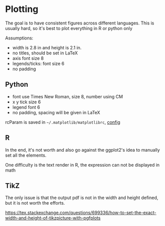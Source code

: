 # Plotting

The goal is to have consistent figures across different languages.
This is usually hard, so it's best to plot everything in R or python only

Assumptions:
* width is 2.8 in and height is 2.1 in.
* no titles, should be set in LaTeX
* axis font size 8
* legends/ticks: font size 6
* no padding

## Python

* font use Times New Roman, size 8, number using CM
* x y tick size 6
* legend font 6
* no padding, spacing will be given in LaTeX

rcParam is saved in `~/.matplotlib/matplotlibrc`, [config](https://matplotlib.org/stable/users/explain/customizing.html)

## R

In the end, it's not worth and also go against the ggplot2's idea to
manually set all the elements.

One difficulty is the text render in R, the expression can not be displayed in math

## TikZ

The only issue is that the output pdf is not in the width and height defined,
but it is not worth the efforts. 

https://tex.stackexchange.com/questions/699336/how-to-set-the-exact-width-and-height-of-tikzpicture-with-pgfplots